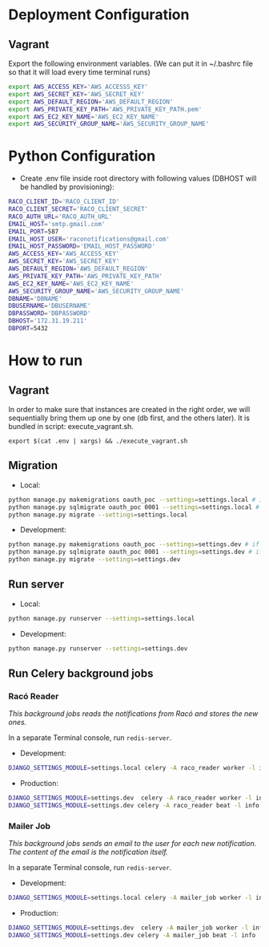 # Deployment Configuration #
## Vagrant ##
Export the following environment variables. (We can put it in ~/.bashrc file so that it will load every time terminal runs)
```bash
export AWS_ACCESS_KEY='AWS_ACCESSS_KEY'
export AWS_SECRET_KEY='AWS_SECRET_KEY'
export AWS_DEFAULT_REGION='AWS_DEFAULT_REGION'
export AWS_PRIVATE_KEY_PATH='AWS_PRIVATE_KEY_PATH.pem'
export AWS_EC2_KEY_NAME='AWS_EC2_KEY_NAME'
export AWS_SECURITY_GROUP_NAME='AWS_SECURITY_GROUP_NAME'
```

# Python Configuration #
* Create .env file inside root directory with following values (DBHOST will be handled by provisioning): 
```bash
RACO_CLIENT_ID='RACO_CLIENT_ID'
RACO_CLIENT_SECRET='RACO_CLIENT_SECRET'
RACO_AUTH_URL='RACO_AUTH_URL'
EMAIL_HOST='smtp.gmail.com'
EMAIL_PORT=587
EMAIL_HOST_USER='raconotifications@gmail.com'
EMAIL_HOST_PASSWORD='EMAIL_HOST_PASSWORD'
AWS_ACCESS_KEY='AWS_ACCESS_KEY'
AWS_SECRET_KEY='AWS_SECRET_KEY'
AWS_DEFAULT_REGION='AWS_DEFAULT_REGION'
AWS_PRIVATE_KEY_PATH='AWS_PRIVATE_KEY_PATH'
AWS_EC2_KEY_NAME='AWS_EC2_KEY_NAME'
AWS_SECURITY_GROUP_NAME='AWS_SECURITY_GROUP_NAME'
DBNAME='DBNAME'
DBUSERNAME='DBUSERNAME'
DBPASSWORD='DBPASSWORD'
DBHOST='172.31.19.211'
DBPORT=5432
```

# How to run #

## Vagrant ##
In order to make sure that instances are created in the right order, we will sequentially bring them up one by one (db first, and the others later).
It is bundled in script: execute_vagrant.sh.
```
export $(cat .env | xargs) && ./execute_vagrant.sh 

```

## Migration ##

* Local: 
```bash
python manage.py makemigrations oauth_poc --settings=settings.local # if needed
python manage.py sqlmigrate oauth_poc 0001 --settings=settings.local # if needed
python manage.py migrate --settings=settings.local
```
* Development: 
```bash
python manage.py makemigrations oauth_poc --settings=settings.dev # if needed
python manage.py sqlmigrate oauth_poc 0001 --settings=settings.dev # if needed
python manage.py migrate --settings=settings.dev

```

## Run server ##
* Local: 
```bash
python manage.py runserver --settings=settings.local
```

* Development:
```bash
python manage.py runserver --settings=settings.dev
```

## Run Celery background jobs ##

### Racó Reader ###

_This background jobs reads the notifications from Racó and stores the new ones._

In a separate Terminal console, run `redis-server`.

* Development:
```bash
DJANGO_SETTINGS_MODULE=settings.local celery -A raco_reader worker -l info -B
```

* Production:
```bash
DJANGO_SETTINGS_MODULE=settings.dev  celery -A raco_reader worker -l info
DJANGO_SETTINGS_MODULE=settings.dev celery -A raco_reader beat -l info
```

### Mailer Job ###

_This background jobs sends an email to the user for each new notification. The content of the email is the notification itself._

In a separate Terminal console, run `redis-server`.

* Development:
```bash
DJANGO_SETTINGS_MODULE=settings.local celery -A mailer_job worker -l info -B
```

* Production:
```bash
DJANGO_SETTINGS_MODULE=settings.dev  celery -A mailer_job worker -l info
DJANGO_SETTINGS_MODULE=settings.dev celery -A mailer_job beat -l info
```
